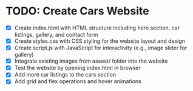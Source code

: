 # TODO: Create Cars Website

- [x] Create index.html with HTML structure including hero section, car listings, gallery, and contact form
- [x] Create styles.css with CSS styling for the website layout and design
- [x] Create script.js with JavaScript for interactivity (e.g., image slider for gallery)
- [x] Integrate existing images from assest/ folder into the website
- [x] Test the website by opening index.html in browser
- [x] Add more car listings to the cars section
- [x] Add grid and flex operations and hover animations
